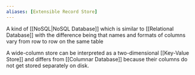 ```yaml
---
aliases: [Extensible Record Store]
---
```


A kind of [[NoSQL|NoSQL Database]] which is similar to [[Relational Database]] with the difference being that names and formats of columns vary from row to row on the same table

A wide-column store can be interpreted as a two-dimensional [[Key-Value Store]] and differs from [[Columnar Database]] because their columns do not get stored separately on disk.